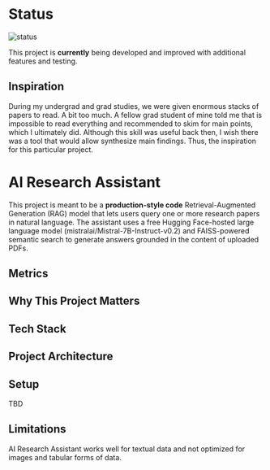 # Status

![status](https://img.shields.io/badge/status-actively--developed-yellowgreen)

This project is **currently** being developed and improved with additional features and testing.

## Inspiration

During my undergrad and grad studies, we were given enormous stacks of papers to read. A bit too much. A fellow grad student of mine told me that is impossible to read everything and recommended to skim for main points, which I ultimately did. Although this skill was useful back then, I wish there was a tool that would allow synthesize main findings. Thus, the inspiration for this particular project. 

# AI Research Assistant

This project is meant to be a **production-style code** Retrieval-Augmented Generation (RAG) model that lets users query one or more research papers in natural language. The assistant uses a free Hugging Face-hosted large language model (mistralai/Mistral-7B-Instruct-v0.2) and FAISS-powered semantic search to generate answers grounded in the content of uploaded PDFs.

## Metrics


## Why This Project Matters


## Tech Stack


## Project Architecture


## Setup
TBD

## Limitations
AI Research Assistant works well for textual data and not optimized for images and tabular forms of data. 